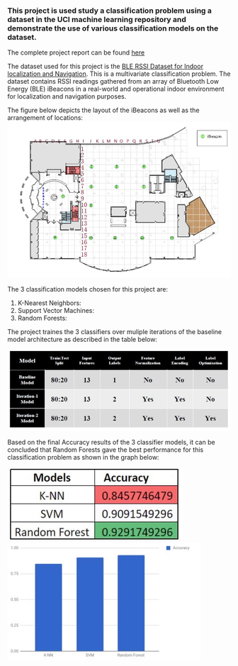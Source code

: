 ### This project is used study a classification problem using a dataset in the UCI machine learning repository and demonstrate the use of various classification models on the dataset. 
The complete project report can be found [here](https://github.com/dbrownambi/indoor-localization-and-navigation/blob/master/Project%20Report.pdf)

The dataset used for this project is the [BLE RSSI Dataset for Indoor localization and Navigation](https://archive.ics.uci.edu/ml/datasets). This is a multivariate classification problem. The dataset contains RSSI readings gathered from an array of Bluetooth Low Energy (BLE) iBeacons in a real-world and operational indoor environment for localization and navigation purposes.

The figure below depicts the layout of the iBeacons as well as the arrangement of locations: 
![alt text](https://github.com/dbrownambi/indoor-localization-and-navigation/blob/master/images/iBeacon_Layout.jpg "iBeacon_Layout")


The 3 classification models chosen for this project are:

1. K-Nearest Neighbors: 
2. Support Vector Machines: 
3. Random Forests:


The project traines the 3 classifiers over muliple iterations of the baseline model architecture as described in the table below:

![alt text](https://github.com/dbrownambi/indoor-localization-and-navigation/blob/master/images/arch_table.JPG "Arch_table")


Based on the final Accuracy results of the 3 classifier models, it can be concluded that Random Forests gave the best performance for this
classification problem as shown in the graph below:

![alt text](https://github.com/dbrownambi/indoor-localization-and-navigation/blob/master/images/Final_table.JPG  "Table")
![alt text](https://github.com/dbrownambi/indoor-localization-and-navigation/blob/master/images/Final_graph.JPG "Graph")
